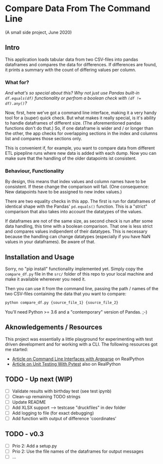 # Compare Data From The Command Line

(A small side project, June 2020)

## Intro

This application loads tabular data from two CSV-files into pandas dataframes and compares the data for differences. If differences are found, it prints a summary with the count of differing values per column.

### What for?

_And what's so special about this? Why not just use Pandas built-in `df.equals(df)` functionality or perfrom a boolean check with `(df != df).any()`?_

Now, first, here we've got a command line interface, making it a very handy tool for a (super) quick check. But what makes it really special, is it's ability to handle dataframes of different size. (The aforementioned pandas functions don't do that.) So, if one dataframe is wider and / or longer than the other, the app checks for overlapping sections in the index and columns list and compares those sections only.

This is convenient if, for example, you want to compare data from different ETL pipepline runs where new data is added with each dump. Now you can make sure that the handling of the older datapoints ist consistent.

### Behaviour, Functionality

By design, this means that index values and column names have to be consistent. If these change the comparison will fail. (One consequence: New datapoints have to be assigned to new index values.)

There are two equality checks in this app. The first is run for dataframes of identical shape with the Pandas' `pd.equals()` function. This is a "strict" comparison that also takes into account the datatypes of the values.

If dataframes are not of the same size, as second check is run after some data handling, this time with a boolean comparison. That one is less strict and compares values indipendent of their datatypes. This is necessary because the handling can change datatypes (especially if you have NaN values in your dataframes). Be aware of that.

## Installation and Usage

Sorry, no "pip install" functionality implemented yet. Simply copy the `compare_df.py` file in the `src/` folder of this repo to your local machine and make it available whereever you need it.

Then you can use it from the command line, passing the path / names of the two CSV-files containing the data that you want to compare:

```python
python compare_df.py {source_file_1} {source_file_2}
```

You'll need Python >= 3.6 and a "contemporary" version of Pandas. ;-)

## Aknowledgements / Resources

This project was essentially a little playground for experimenting with test driven development and for working with a CLI. The following resources got me started:

- [Article on Command Line Interfaces with Argparse](https://realpython.com/command-line-interfaces-python-argparse/) on RealPython
- [Article on Unit Testing With Pytest](https://realpython.com/pytest-python-testing/) also on RealPython

## TODO - Up next (WIP)

- [ ] Validate results with birthday test (see test ipynb)
- [ ] Clean-up remaining TODO strings
- [ ] Update README
- [ ] Add XLSX support --> testcase "druckfiles" in dev folder
- [ ] Add logging to file (for exact debugging)
- [ ] Add function with output of difference 'coordinates'

## TODO - v0.3

- [ ] Prio 2: Add a setup.py
- [ ] Prio 2: Use the file names of the dataframes for output messages
- [ ] ...